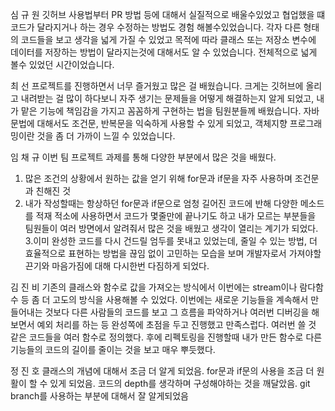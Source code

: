  심 규 원
깃허브 사용법부터 PR 방법 등에 대해서 실질적으로 배울수있었고 협업했을 떄 코드가 달라지거나 하는 경우 수정하는 방법도 경험 해볼수있었습니다.
각자 다른 형태의 코드들을 보고 생각을 넓게 가질 수 있었고 목적에 따라 클래스 또는 저장소 변수에 데이터를 저장하는 방법이 달라지는것에 대해서도 알 수 있었습니다.
전체적으로 넓게 볼수 있었던 시간이었습니다.


  최 선 
프로젝트를 진행하면서 너무 즐거웠고 많은 걸 배웠습니다. 크게는 깃허브에 올리고 내려받는 걸 많이 하다보니 자주 생기는 문제들을 어떻게 해결하는지 알게 되었고, 
내가 맡은 기능에 책임감을 가지고 꼼꼼하게 구현하는 법을 팀원분들께 배웠습니다. 자바 문법에 대해서도 조건문, 반복문을 익숙하게 사용할 수 있게 되었고, 객체지향 프로그래밍이란 것을 좀 더 가까이 느낄 수 있었습니다. 


임 채 규 
이번 팀 프로젝트 과제를 통해 다양한 부분에서 많은 것을 배웠다.
1. 많은 조건의 상황에서 원하는 값을 얻기 위해 for문과 if문을 자주 사용하며 조건문과 친해진 것
2. 내가 작성할때는 항상하던 for문과 if문으로 엄청 길어진 코드에 반해 다양한 메소드를 적재 적소에 사용하면서 코드가 몇줄만에 끝나기도 하고 내가 모르는 부분들을 팀원들이 여러 방면에서 알려줘서 많은 것을 배웠고 생각이 열리는 계기가 되었다.
3.이미 완성한 코드를 다시 건드릴 엄두를 못내고 있었는데, 줄일 수 있는 방법, 더 효율적으로 표현하는 방법을 끊임 없이 고민하는 모습을 보며 개발자로서 가져야할 끈기와 마음가짐에 대해 다시한번 다짐하게 되었다.


 김 진 비 
기존의 클래스와 함수로 값을 가져오는 방식에서 이번에는 stream이나 람다함수 등 좀 더 고도의 방식을 사용해볼 수 있었다. 
이번에는 새로운 기능들을 계속해서 만들어내는 것보다 다른 사람들의 코드를 보고 그 흐름을 파악하거나 여러번 디버깅을 해보면서 예외 처리를 하는 등 완성쪽에 초점을 두고 진행했고 만족스럽다. 
여러번 쓸 것 같은 코드들을 여러 함수로 정의했다. 후에 리펙토링을 진행할때 내가 만든 함수로 다른 기능들의 코드의 길이를 줄이는 것을 보고 매우 뿌듯했다.


 정 진 호 
클래스의 개념에 대해서 조금 더 알게 되었음.
for문과 if문의 사용을 조금 더 원활이 할 수 있게 되었음.
코드의 depth를 생각하며 구성해야하는 것을 깨달았음.
git branch를 사용하는 부분에 대해서 잘 알게되었음

